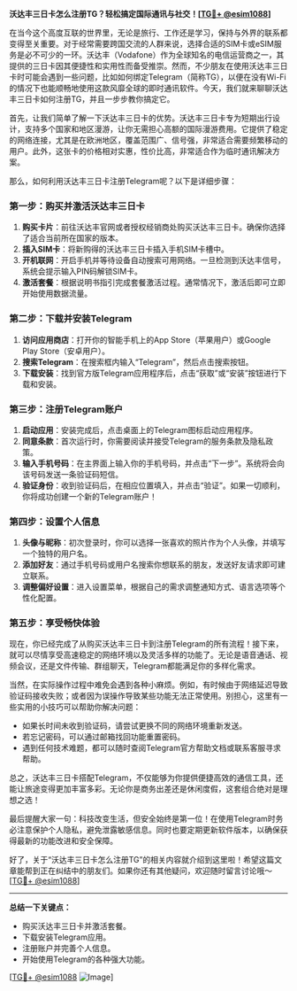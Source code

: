 **沃达丰三日卡怎么注册TG？轻松搞定国际通讯与社交！[[TG💪+ @esim1088](https://t.me/s/esim1088)]**

在当今这个高度互联的世界里，无论是旅行、工作还是学习，保持与外界的联系都变得至关重要。对于经常需要跨国交流的人群来说，选择合适的SIM卡或eSIM服务是必不可少的一环。沃达丰（Vodafone）作为全球知名的电信运营商之一，其提供的三日卡因其便捷性和实用性而备受推崇。然而，不少朋友在使用沃达丰三日卡时可能会遇到一些问题，比如如何绑定Telegram（简称TG），以便在没有Wi-Fi的情况下也能顺畅地使用这款风靡全球的即时通讯软件。今天，我们就来聊聊沃达丰三日卡如何注册TG，并且一步步教你搞定它。

首先，让我们简单了解一下沃达丰三日卡的优势。沃达丰三日卡专为短期出行设计，支持多个国家和地区漫游，让你无需担心高额的国际漫游费用。它提供了稳定的网络连接，尤其是在欧洲地区，覆盖范围广、信号强，非常适合需要频繁移动的用户。此外，这张卡的价格相对实惠，性价比高，非常适合作为临时通讯解决方案。

那么，如何利用沃达丰三日卡注册Telegram呢？以下是详细步骤：

### 第一步：购买并激活沃达丰三日卡

1. **购买卡片**：前往沃达丰官网或者授权经销商处购买沃达丰三日卡。确保你选择了适合当前所在国家的版本。
2. **插入SIM卡**：将新购得的沃达丰三日卡插入手机SIM卡槽中。
3. **开机联网**：开启手机并等待设备自动搜索可用网络。一旦检测到沃达丰信号，系统会提示输入PIN码解锁SIM卡。
4. **激活套餐**：根据说明书指引完成套餐激活过程。通常情况下，激活后即可立即开始使用数据流量。

### 第二步：下载并安装Telegram

1. **访问应用商店**：打开你的智能手机上的App Store（苹果用户）或Google Play Store（安卓用户）。
2. **搜索Telegram**：在搜索框内输入“Telegram”，然后点击搜索按钮。
3. **下载安装**：找到官方版Telegram应用程序后，点击“获取”或“安装”按钮进行下载和安装。

### 第三步：注册Telegram账户

1. **启动应用**：安装完成后，点击桌面上的Telegram图标启动应用程序。
2. **同意条款**：首次运行时，你需要阅读并接受Telegram的服务条款及隐私政策。
3. **输入手机号码**：在主界面上输入你的手机号码，并点击“下一步”。系统将会向该号码发送一条验证码短信。
4. **验证身份**：收到验证码后，在相应位置填入，并点击“验证”。如果一切顺利，你将成功创建一个新的Telegram账户！

### 第四步：设置个人信息

1. **头像与昵称**：初次登录时，你可以选择一张喜欢的照片作为个人头像，并填写一个独特的用户名。
2. **添加好友**：通过手机号码或用户名搜索你想联系的朋友，发送好友请求即可建立联系。
3. **调整偏好设置**：进入设置菜单，根据自己的需求调整通知方式、语言选项等个性化配置。

### 第五步：享受畅快体验

现在，你已经完成了从购买沃达丰三日卡到注册Telegram的所有流程！接下来，就可以尽情享受高速稳定的网络环境以及灵活多样的功能了。无论是语音通话、视频会议，还是文件传输、群组聊天，Telegram都能满足你的多样化需求。

当然，在实际操作过程中难免会遇到各种小麻烦。例如，有时候由于网络延迟导致验证码接收失败；或者因为误操作导致某些功能无法正常使用。别担心，这里有一些实用的小技巧可以帮助你解决问题：

- 如果长时间未收到验证码，请尝试更换不同的网络环境重新发送。
- 若忘记密码，可以通过邮箱找回功能重置密码。
- 遇到任何技术难题，都可以随时查阅Telegram官方帮助文档或联系客服寻求帮助。

总之，沃达丰三日卡搭配Telegram，不仅能够为你提供便捷高效的通信工具，还能让旅途变得更加丰富多彩。无论你是商务出差还是休闲度假，这套组合绝对是理想之选！

最后提醒大家一句：科技改变生活，但安全始终是第一位！在使用Telegram时务必注意保护个人隐私，避免泄露敏感信息。同时也要定期更新软件版本，以确保获得最新的功能改进和安全保障。

好了，关于“沃达丰三日卡怎么注册TG”的相关内容就介绍到这里啦！希望这篇文章能帮到正在纠结中的朋友们。如果你还有其他疑问，欢迎随时留言讨论哦～ [[TG💪+ @esim1088](https://t.me/s/esim1088)]  

---

**总结一下关键点：**
- 购买沃达丰三日卡并激活套餐。
- 下载安装Telegram应用。
- 注册账户并完善个人信息。
- 开始使用Telegram的各种强大功能。

[[TG💪+ @esim1088](https://t.me/s/esim1088) ![Image](https://i.postimg.cc/4NQfJmqS/Snipaste-2025-05-13-00-14-12.png)]